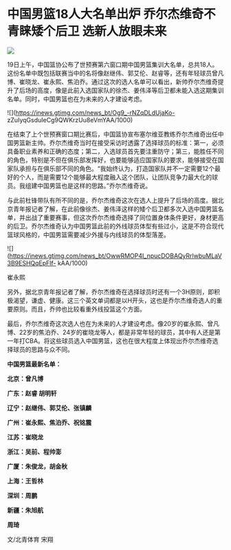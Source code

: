 # 中国男篮18人大名单出炉 乔尔杰维奇不青睐矮个后卫 选新人放眼未来

![](https://inews.gtimg.com/news_bt/Ok0PLE3PMZwTrFIkxyxo00PwGGXTpI5RfJqzniARpexQAAA/0)

19日上午，中国篮协公布了世预赛第六窗口期中国男篮集训大名单，总共18人。这份名单中既包括联赛当中的名将像赵继伟、郭艾伦、赵睿等，还有年轻球员曾凡博、崔晓龙、崔永熙、焦泊乔。通过这次的选人名单可以看出，新帅乔尔杰维奇提升了后场的高度，像是此前入选国家队的徐杰、姜伟泽等后卫都未能入选这期集训名单。同时，中国男篮也在为未来的人才建设考虑。

![](https://inews.gtimg.com/news_bt/Og9_-rNZqDLdUjaKo-
zZuIyqGsduIeCg9QWKrzUu8eVmYAA/1000)

在结束了上个世预赛窗口期比赛后，中国篮协宣布塞尔维亚教练乔尔杰维奇出任中国男篮新主帅。乔尔杰维奇当时在接受采访时透露了选择球员的标准：第一，必须具备职业素养和正确的态度；第二，入选球员首先要注重防守；第三，能胜任不同的角色，特别是不但在俱乐部发挥好，也要能够适应国家队的要求，能够接受在国家队承担与在俱乐部不同的角色。“我始终认为，打造国家队并不一定需要12个最好的个人，而是需要12个能够最大程度融入这个团队，让团队竞争力最大化的球员。我组建中国男篮也是这样的思路。”乔尔杰维奇说。

与此前杜锋带队有所不同的是，乔尔杰维奇这次在选人上提升了后场的高度。据北京青年报记者了解，在此前像徐杰、姜伟泽这样的矮个后卫都多次入选中国男篮名单，并出战了重要赛事，但这次乔尔杰维奇选择了同位置身体条件更好，身材更高的后卫。乔尔杰维奇认为中国男篮此前的外线球员体型有些过小，这是不符合现代篮球风格的，中国男篮需要减少外援与内线球员的体型落差。

![](https://inews.gtimg.com/news_bt/OwwRMOP4I_npucDOBAQyRrlwbuMLaV3B9ESHQqEpFlf-
kAA/1000)

崔永熙

另外，据北京青年报记者了解，乔尔杰维奇在选择球员时还有一个3H原则，即积极渴望，谦虚、健康。这三个英文单词都是以H开头，这也是乔尔杰维奇选人的重要原则。而且，乔帅也比较看重外线投篮这个方面。

最后，乔尔杰维奇这次选人也在为未来的人才建设考虑。像20岁的崔永熙、曾凡博、22岁的焦泊乔、24岁的崔晓龙等人，都是非常年轻的球员，其中有人还是第一年打CBA。将这些球员选入中国男篮，这也在很大程度上体现出乔尔杰维奇选择球员的思路与众不同。

**中国男篮最新名单：**

**北京：曾凡博**

**广东：赵睿 胡明轩**

**辽宁：赵继伟、郭艾伦、张镇麟**

**广州：崔永熙、焦泊乔、祝铭震**

**江苏：崔晓龙**

**浙江：吴前、程帅澎**

**广厦：朱俊龙，胡金秋**

**上海：王哲林**

**深圳：周鹏**

**新疆：朱旭航**

**周琦**

文/北青体育 宋翔

